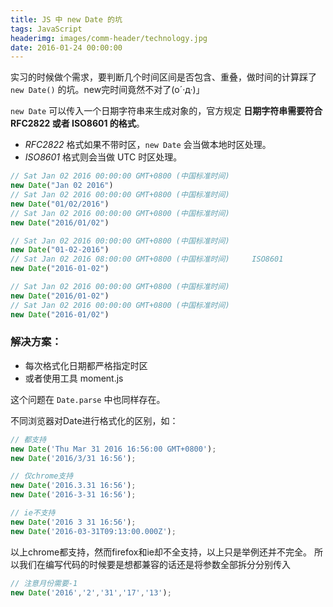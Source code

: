 ```yaml
---
title: JS 中 new Date 的坑
tags: JavaScript
headerimg: images/comm-header/technology.jpg
date: 2016-01-24 00:00:00
---
```

实习的时候做个需求，要判断几个时间区间是否包含、重叠，做时间的计算踩了 ``new Date()`` 的坑。new完时间竟然不对了(o´·д·)」
<!-- more -->
``new Date`` 可以传入一个日期字符串来生成对象的，官方规定 **日期字符串需要符合 RFC2822 或者 ISO8601 的格式**。

- *RFC2822* 格式如果不带时区，``new Date`` 会当做本地时区处理。
- *ISO8601* 格式则会当做 UTC 时区处理。

```javascript
// Sat Jan 02 2016 00:00:00 GMT+0800 (中国标准时间)
new Date("Jan 02 2016") 
// Sat Jan 02 2016 00:00:00 GMT+0800 (中国标准时间)
new Date("01/02/2016") 
// Sat Jan 02 2016 00:00:00 GMT+0800 (中国标准时间)
new Date("2016/01/02") 

// Sat Jan 02 2016 00:00:00 GMT+0800 (中国标准时间)
new Date("01-02-2016") 
// Sat Jan 02 2016 08:00:00 GMT+0800 (中国标准时间)     ISO8601
new Date("2016-01-02") 

// Sat Jan 02 2016 00:00:00 GMT+0800 (中国标准时间)
new Date("2016/01-02") 
// Sat Jan 02 2016 00:00:00 GMT+0800 (中国标准时间)
new Date("2016-01/02") 
```

### 解决方案：

- 每次格式化日期都严格指定时区
- 或者使用工具 moment.js

这个问题在 ``Date.parse`` 中也同样存在。

不同浏览器对Date进行格式化的区别，如：

```javascript
// 都支持
new Date('Thu Mar 31 2016 16:56:00 GMT+0800');
new Date('2016/3/31 16:56');

// 仅chrome支持
new Date('2016.3.31 16:56');
new Date('2016-3-31 16:56');

// ie不支持
new Date('2016 3 31 16:56'); 
new Date('2016-03-31T09:13:00.000Z');
```

以上chrome都支持，然而firefox和ie却不全支持，以上只是举例还并不完全。
所以我们在编写代码的时候要是想都兼容的话还是将参数全部拆分分别传入

```javascript
// 注意月份需要-1
new Date('2016','2','31','17','13');
```
